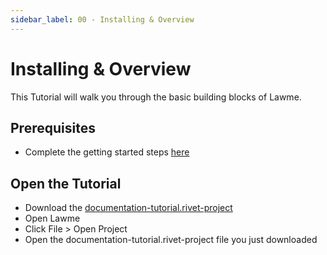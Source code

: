 ```yaml
---
sidebar_label: 00 - Installing & Overview
---
```


# Installing & Overview

This Tutorial will walk you through the basic building blocks of Lawme.

## Prerequisites

- Complete the getting started steps [here](../getting-started/installation)

## Open the Tutorial

- Download the [documentation-tutorial.rivet-project](https://github.com/Ironclad/rivet/blob/main/packages/app/src/assets/tutorials/documentation-tutorial.rivet-project)
- Open Lawme
- Click File > Open Project
- Open the documentation-tutorial.rivet-project file you just downloaded
